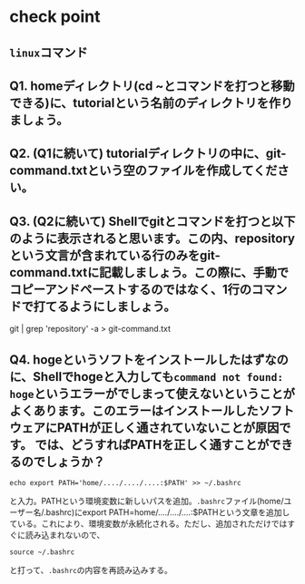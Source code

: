 # check point


## `linux`コマンド
## Q1. homeディレクトリ(cd ~とコマンドを打つと移動できる)に、tutorialという名前のディレクトリを作りましょう。

## Q2. (Q1に続いて) tutorialディレクトリの中に、git-command.txtという空のファイルを作成してください。

## Q3. (Q2に続いて) Shellでgitとコマンドを打つと以下のように表示されると思います。この内、repositoryという文言が含まれている行のみをgit-command.txtに記載しましょう。この際に、手動でコピーアンドペーストするのではなく、1行のコマンドで打てるようにしましょう。
git | grep 'repository'  -a > git-command.txt

## Q4. hogeというソフトをインストールしたはずなのに、Shellでhogeと入力しても`command not found: hoge`というエラーがでしまって使えないということがよくあります。このエラーはインストールしたソフトウェアにPATHが正しく通されていないことが原因です。 では、どうすればPATHを正しく通すことができるのでしょうか？
`echo export PATH='home/..../..../....:$PATH' >> ~/.bashrc`

と入力。PATHという環境変数に新しいパスを追加。`.bashrc`ファイル(home/ユーザー名/.bashrc)にexport PATH=home/..../..../....:$PATHという文章を追加している。これにより、環境変数が永続化される。ただし、追加されただけではすぐに読み込まれないので、

`source ~/.bashrc`

と打って、`.bashrc`の内容を再読み込みする。



